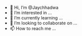 - 👋 Hi, I’m @Jaychhadwa
- 👀 I’m interested in ...
- 🌱 I’m currently learning ...
- 💞️ I’m looking to collaborate on ...
- 📫 How to reach me ...

<!---
Jaychhadwa/Jaychhadwa is a ✨ special ✨ repository because its `README.md` (this file) appears on your GitHub profile.
You can click the Preview link to take a look at your changes.
--->
